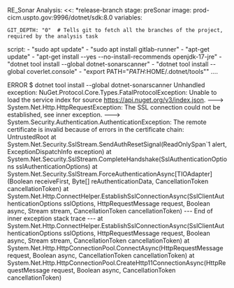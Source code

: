 RE_Sonar Analysis:
  <<: *release-branch
  stage: preSonar
  image: prod-cicm.uspto.gov:9996/dotnet/sdk:8.0
  variables:
   
    
    GIT_DEPTH: "0"  # Tells git to fetch all the branches of the project, required by the analysis task
    
  script:
    - "sudo apt update"
    - "sudo apt install gitlab-runner"
    - "apt-get update"
    - "apt-get install --yes --no-install-recommends openjdk-17-jre"
    - "dotnet tool install --global dotnet-sonarscanner"
    - "dotnet tool install --global coverlet.console"
    - "export PATH=\"$PATH:$HOME/.dotnet/tools\""
    ....

ERROR
    $ dotnet tool install --global dotnet-sonarscanner
Unhandled exception: NuGet.Protocol.Core.Types.FatalProtocolException: Unable to load the service index for source https://api.nuget.org/v3/index.json.
---> System.Net.Http.HttpRequestException: The SSL connection could not be established, see inner exception.
---> System.Security.Authentication.AuthenticationException: The remote certificate is invalid because of errors in the certificate chain: UntrustedRoot
   at System.Net.Security.SslStream.SendAuthResetSignal(ReadOnlySpan`1 alert, ExceptionDispatchInfo exception)
   at System.Net.Security.SslStream.CompleteHandshake(SslAuthenticationOptions sslAuthenticationOptions)
   at System.Net.Security.SslStream.ForceAuthenticationAsync[TIOAdapter](Boolean receiveFirst, Byte[] reAuthenticationData, CancellationToken cancellationToken)
   at System.Net.Http.ConnectHelper.EstablishSslConnectionAsync(SslClientAuthenticationOptions sslOptions, HttpRequestMessage request, Boolean async, Stream stream, CancellationToken cancellationToken)
   --- End of inner exception stack trace ---
   at System.Net.Http.ConnectHelper.EstablishSslConnectionAsync(SslClientAuthenticationOptions sslOptions, HttpRequestMessage request, Boolean async, Stream stream, CancellationToken cancellationToken)
   at System.Net.Http.HttpConnectionPool.ConnectAsync(HttpRequestMessage request, Boolean async, CancellationToken cancellationToken)
   at System.Net.Http.HttpConnectionPool.CreateHttp11ConnectionAsync(HttpRequestMessage request, Boolean async, CancellationToken cancellationToken)
